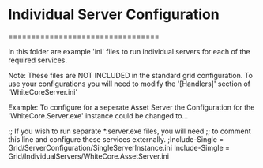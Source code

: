 # Individual Server Configuration
=================================

In this folder are example 'ini' files to run individual servers for each of the required services.

Note:  These files are NOT INCLUDED in the standard grid configuration.
To use your configurations you will need to modify the '[Handlers]' 
section of 'WhiteCoreServer.ini'

Example: To configure for a seperate Asset Server the Configuration for
the 'WhiteCore.Server.exe' instance could be changed to...

;; If you wish to run separate *.server.exe files, you will need
;; to comment this line and configure these services externally.
;Include-Single = Grid/ServerConfiguration/SingleServerInstance.ini
Include-Simgle = Grid/IndividualServers/WhiteCore.AssetServer.ini

